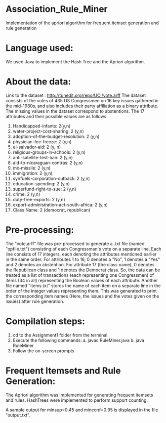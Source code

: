 # Association_Rule_Miner
Implementation of the apriori algorithm for frequent itemset generation and rule generation

# Language used:

We used Java to implement the Hash Tree and the Apriori algorithm.

# About the data:

Link to the dataset : http://tunedit.org/repo/UCI/vote.arff
The dataset consists of the votes of 435 US Congressmen on 16 key issues gathered in the mid-1980s, and also includes their party affiliation as a binary attribute. The missing values in the dataset correspond to abstentions. The 17 attributes and their possible values are as follows:

  1. Handicapped-infants: 2(y,n)
  2. water-project-cost-sharing: 2 (y,n)
  3. adoption-of-the-budget-resolution: 2 (y,n)
  4. physician-fee-freeze: 2 (y,n)
  5. el-salvador-aid: 2 (y, n)
  6. religious-groups-in-schools: 2 (y,n)
  7. anti-satellite-test-ban: 2 (y,n)
  8. aid-to-nicaraguan-contras: 2 (y,n)
  9. mx-missile: 2 (y,n)
  10. immigration: 2 (y,n)
  11. synfuels-corporation-cutback: 2 (y,n)
  12. education-spending: 2 (y,n)
  13. superfund-right-to-sue: 2 (y,n)
  14. crime: 2 (y,n)
  15. duty-free-exports: 2 (y,n)
  16. export-administration-act-south-africa: 2 (y,n)
  17. Class Name: 2 (democrat, republican)

# Pre-processing:

The "vote.arff" file was pre-processed to generate a .txt file (named "opfile.txt") consisting of each Congressman's vote on a separate line. Each line consists of 17 integers, each denoting the attributes mentioned earlier in the same order. For attributes 1 to 16, 0 denotes a "No", 1 denotes a "Yes" and 2 denotes an abstention. For attribute 17 (the class name), 0 denotes the Republican class and 1 denotes the Democrat class.
So, the data can be treated as a list of transactions (each representing one Congressmen) of items (34 in all) representing the Boolean values of each attribute. Another file named "Items.txt" stores the name of each item on a separate line in the order of the integer values representing them. This was generated to print the corresponding item names (Here, the issues and the votes given on the issues) after rule generation.


# Compilation steps:
  1. cd to the Assignment1 folder from the terminal.
  2. Execute the following commands:
    a. javac RuleMiner.java
    b. java RuleMiner
  3. Follow the on-screen prompts


# Frequent Itemsets and Rule Generation:

The Apriori algorithm was implemented for generating frequent itemsets and rules. HashTrees were implemented to perform support counting.

A sample output for minsup=0.45 and minconf=0.95 is displayed in the file "output.txt".
